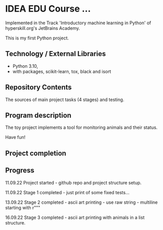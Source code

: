 # IDEA EDU Course ...

Implemented in the Track 'Introductory machine learning in Python' of hyperskill.org's JetBrains Academy.

This is my first Python project.

## Technology / External Libraries

- Python 3.10,
- with packages, scikit-learn, tox, black and isort

## Repository Contents

The sources of main project tasks (4 stages) and testing.

## Program description

The toy project implements a tool for monitoring animals and their status.

Have fun!

## Project completion

[//]: # (Project was completed on xx.0d.22.)

## Progress

11.09.22 Project started - github repo and project structure setup.

11.09.22 Stage 1 completed - just print of some fixed tests...

13.09.22 Stage 2 completed - ascii art printing - use raw string - multiline starting with r"""

16.09.22 Stage 3 completed - ascii art printing with animals in a list structure.
